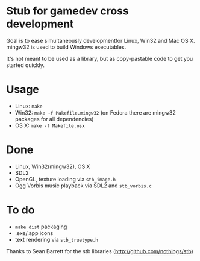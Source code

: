 # Stub for gamedev cross development

Goal is to ease simultaneously developmentfor Linux, Win32 and Mac OS X. mingw32 is used to build Windows executables.

It's not meant to be used as a library, but as copy-pastable code to get you started quickly.

# Usage
- Linux: `make`
- Win32: `make -f Makefile.mingw32` (on Fedora there are mingw32 packages for all dependencies)
- OS X: `make -f Makefile.osx`

# Done
- Linux, Win32(mingw32), OS X
- SDL2
- OpenGL, texture loading via `stb_image.h`
- Ogg Vorbis music playback via SDL2 and `stb_vorbis.c`

# To do
- `make dist` packaging
- .exe/.app icons
- text rendering via `stb_truetype.h`

Thanks to Sean Barrett for the stb libraries (http://github.com/nothings/stb)
